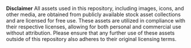 **Disclaimer**
All assets used in this repository, including images, icons, and other media, are obtained from publicly available stock asset collections and are licensed for free use. 
These assets are utilized in compliance with their respective licenses, allowing for both personal and commercial use without attribution. 
Please ensure that any further use of these assets outside of this repository also adheres to their original licensing terms.
